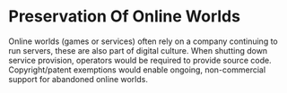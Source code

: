 Preservation Of Online Worlds
=============================

Online worlds (games or services) often rely on a company continuing to 
run servers, these are also part of digital culture. When shutting down 
service provision, operators would be required to provide source code.
Copyright/patent exemptions would enable ongoing, non-commercial support 
for abandoned online worlds.